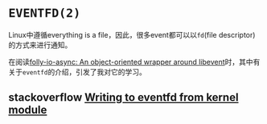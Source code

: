 # `EVENTFD(2)` 

Linux中遵循everything is a file，因此，很多event都可以以`fd`(file descriptor)的方式来进行通知。

在阅读[folly-io-async: An object-oriented wrapper around libevent](https://github.com/facebook/folly/blob/master/folly/io/async/README.md)时，其中有关于`eventfd`的介绍，引发了我对它的学习。





## stackoverflow [Writing to eventfd from kernel module](https://stackoverflow.com/questions/13607730/writing-to-eventfd-from-kernel-module)

